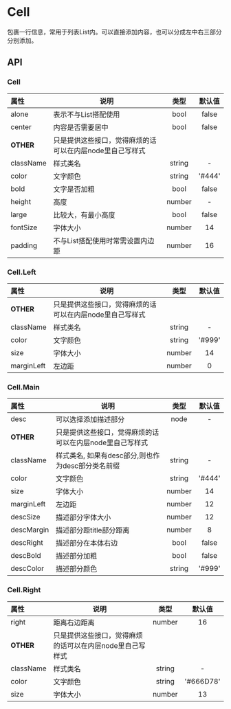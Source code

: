 # Cell

包裹一行信息，常用于列表List内。可以直接添加内容，也可以分成左中右三部分分别添加。

## API

### Cell

| 属性        | 说明                                |   类型   |   默认值   |
| :-------- | --------------------------------- | :----: | :-----: |
| alone     |表示不与List搭配使用               | bool | false |
| center     | 内容是否需要居中                   | bool | false |
| **OTHER** |   只是提供这些接口，觉得麻烦的话可以在内层node里自己写样式       |        |         |
| className | 样式类名                              | string |    -    |
| color | 文字颜色                              | string |    '#444'    |
| bold | 文字是否加粗                              | bool |    false   |
| height | 高度                              | number |   -   |
| large | 比较大，有最小高度            | bool |    false   |
| fontSize | 字体大小                            | number |    14   |
| padding | 不与List搭配使用时常需设置内边距       | number |    16   |


### Cell.Left

| 属性        | 说明                                |   类型   |   默认值   |
| :-------- | --------------------------------- | :----: | :-----: |
| **OTHER** |   只是提供这些接口，觉得麻烦的话可以在内层node里自己写样式       |        |         |
| className | 样式类名                              | string |    -    |
| color | 文字颜色                              | string |    '#999'    |
| size | 字体大小                            | number |    14   |
| marginLeft | 左边距                            | number |    0   |


### Cell.Main

| 属性         | 说明                                |   类型   |   默认值   |
| :--------   | ---------------------------------   | :----: | :-----: |
| desc      | 可以选择添加描述部分                          | node |    -    |
| **OTHER** | 只是提供这些接口，觉得麻烦的话可以在内层node里自己写样式     |        |         |
| className | 样式类名, 如果有desc部分,则也作为desc部分类名前缀       | string |    -    |
| color | 文字颜色                              | string |    '#444'    |
| size | 字体大小                            | number |    14   |
| marginLeft | 左边距                              | number |    12    |
| descSize | 描述部分字体大小                            | number |    12   |
| descMargin | 描述部分距title部分距离                    | number |    8   |
| descRight | 描述部分在本体右边                            | bool | false   |
| descBold | 描述部分加粗                          | bool | false |
| descColor | 描述部分颜色                            | string |  '#999'   |


### Cell.Right

| 属性        | 说明                                |   类型   |   默认值   |
| :-------- | --------------------------------- | :----: | :-----: |
| right | 距离右边距离                            | number |    16   |
| **OTHER** |   只是提供这些接口，觉得麻烦的话可以在内层node里自己写样式       |        |         |
| className | 样式类名                              | string |    -    |
| color | 文字颜色                              | string |    '#666D78'    |
| size | 字体大小                            | number |    13   |
